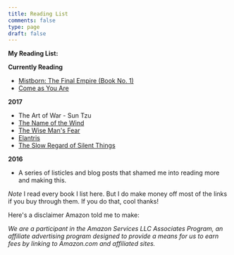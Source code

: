 ```yaml
---
title: Reading List
comments: false
type: page
draft: false
---
```


**My Reading List:**


**Currently Reading**

- <a target="_blank" href="https://www.amazon.com/gp/product/0765350386/ref=as_li_tl?ie=UTF8&camp=1789&creative=9325&creativeASIN=0765350386&linkCode=as2&tag=fernando01-20&linkId=7d2e25fa410012426a86c13cac9fee71">Mistborn: The Final Empire (Book No. 1)</a><img src="//ir-na.amazon-adsystem.com/e/ir?t=fernando01-20&l=am2&o=1&a=0765350386" width="1" height="1" border="0" alt="" style="border:none !important; margin:0px !important;" />
- <a target="_blank" href="https://www.amazon.com/gp/product/1476762090/ref=as_li_tl?ie=UTF8&camp=1789&creative=9325&creativeASIN=1476762090&linkCode=as2&tag=fernando01-20&linkId=f7fecc3cb6fda30aa0ebf28f847b3948">Come as You Are</a><img src="//ir-na.amazon-adsystem.com/e/ir?t=fernando01-20&l=am2&o=1&a=1476762090" width="1" height="1" border="0" alt="" style="border:none !important; margin:0px !important;" />

**2017**

- The Art of War - Sun Tzu
- <a target="_blank" href="https://www.amazon.com/gp/product/0756404746/ref=as_li_tl?ie=UTF8&camp=1789&creative=9325&creativeASIN=0756404746&linkCode=as2&tag=fernando01-20&linkId=a7b57e5b1459a1a4c2efbf1c2f8f3287">The Name of the Wind</a><img src="//ir-na.amazon-adsystem.com/e/ir?t=fernando01-20&l=am2&o=1&a=0756404746" width="1" height="1" border="0" alt="" style="border:none !important; margin:0px !important;" />
- <a target="_blank" href="https://www.amazon.com/gp/product/0756407915/ref=as_li_tl?ie=UTF8&camp=1789&creative=9325&creativeASIN=0756407915&linkCode=as2&tag=fernando01-20&linkId=84467911fe80782f3034f46fd819c7e0">The Wise Man's Fear</a><img src="//ir-na.amazon-adsystem.com/e/ir?t=fernando01-20&l=am2&o=1&a=0756407915" width="1" height="1" border="0" alt="" style="border:none !important; margin:0px !important;" />
- <a target="_blank" href="https://www.amazon.com/gp/product/0765350378/ref=as_li_tl?ie=UTF8&camp=1789&creative=9325&creativeASIN=0765350378&linkCode=as2&tag=fernando01-20&linkId=73837a7603e1cb462baaae5a6966e967">Elantris</a><img src="//ir-na.amazon-adsystem.com/e/ir?t=fernando01-20&l=am2&o=1&a=0765350378" width="1" height="1" border="0" alt="" style="border:none !important; margin:0px !important;" />
- <a target="_blank" href="https://www.amazon.com/gp/product/0756411327/ref=as_li_tl?ie=UTF8&camp=1789&creative=9325&creativeASIN=0756411327&linkCode=as2&tag=fernando01-20&linkId=6f2c172cdbc6deca140365f85c0d2504">The Slow Regard of Silent Things</a><img src="//ir-na.amazon-adsystem.com/e/ir?t=fernando01-20&l=am2&o=1&a=0756411327" width="1" height="1" border="0" alt="" style="border:none !important; margin:0px !important;" />

**2016**

- A series of listicles and blog posts that shamed me into reading more and making this.


*Note*
I read every book I list here. But I do make money off most of the links if you buy through them. If you do that, cool thanks!

Here's a disclaimer Amazon told me to make:

*We are a participant in the Amazon Services LLC Associates Program, an affiliate advertising program designed to provide a means for us to earn fees by linking to Amazon.com and affiliated sites.*

